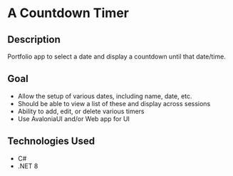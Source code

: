 # A Countdown Timer

## Description
Portfolio app to select a date and display a countdown until that date/time.

## Goal
- Allow the setup of various dates, including name, date, etc.
- Should be able to view a list of these and display across sessions
- Ability to add, edit, or delete various timers
- Use AvaloniaUI and/or Web app for UI

## Technologies Used
- C#
- .NET 8

